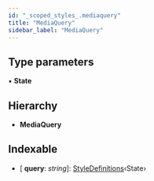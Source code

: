 ```yaml
---
id: "_scoped_styles_.mediaquery"
title: "MediaQuery"
sidebar_label: "MediaQuery"
---
```


## Type parameters

▪ **State**

## Hierarchy

* **MediaQuery**

## Indexable

* \[ **query**: *string*\]: [StyleDefinitions](../modules/_scoped_styles_.md#styledefinitions)‹State›
